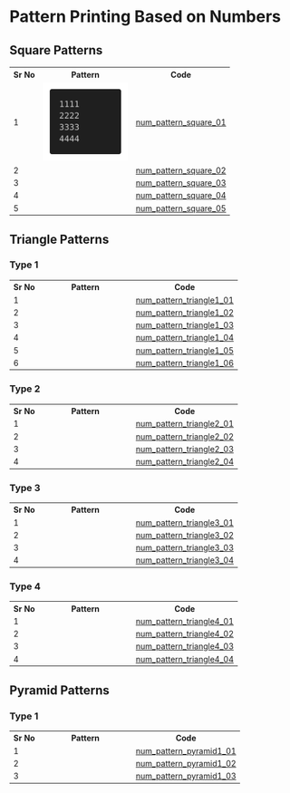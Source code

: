# Pattern Printing Based on Numbers

## Square Patterns

<table>
  <tr>
    <th>Sr No</th>
    <th>Pattern</th>
    <th>Code</th>
  </tr>
  
  <tr>
    <td>1</td>
    <td><img src="_assets/num_pattern_square_01.png" width="150"></td>
    <td><a href="num_pattern_square_01.cpp">num_pattern_square_01</a></td>
  </tr>
  
  <tr>
    <td>2</td>
    <td><img src=" " width="150"></td>
    <td><a href="num_pattern_square_02.cpp">num_pattern_square_02</a></td>
  </tr>
    
  <tr>
    <td>3</td>
    <td><img src=" " width="150"></td>
    <td><a href="num_pattern_square_03.cpp">num_pattern_square_03</a></td>
  </tr>
    
  <tr>
    <td>4</td>
    <td><img src=" " width="150"></td>
    <td><a href="num_pattern_square_04.cpp">num_pattern_square_04</a></td>
  </tr>
    
  <tr>
    <td>5</td>
    <td><img src=" " width="150"></td>
    <td><a href="num_pattern_square_05.cpp">num_pattern_square_05</a></td>
  </tr>
</table>

## Triangle Patterns

### Type 1

<table>
  <tr>
    <th>Sr No</th>
    <th>Pattern</th>
    <th>Code</th>
  </tr>
  
  <tr>
    <td>1</td>
    <td><img src=" " width="150"></td>
    <td><a href="num_pattern_triangle1_01.cpp">num_pattern_triangle1_01</a></td>
  </tr>
  
  <tr>
    <td>2</td>
    <td><img src=" " width="150"></td>
    <td><a href="num_pattern_triangle1_02.cpp">num_pattern_triangle1_02</a></td>
  </tr>
    
  <tr>
    <td>3</td>
    <td><img src=" " width="150"></td>
    <td><a href="num_pattern_triangle1_03.cpp">num_pattern_triangle1_03</a></td>
  </tr>
    
  <tr>
    <td>4</td>
    <td><img src=" " width="150"></td>
    <td><a href="num_pattern_triangle1_04.cpp">num_pattern_triangle1_04</a></td>
  </tr>
    
  <tr>
    <td>5</td>
    <td><img src=" " width="150"></td>
    <td><a href="num_pattern_triangle1_05.cpp">num_pattern_triangle1_05</a></td>
  </tr>

  <tr>
    <td>6</td>
    <td><img src=" " width="150"></td>
    <td><a href="num_pattern_triangle1_06.cpp">num_pattern_triangle1_06</a></td>
  </tr>
</table>

### Type 2

<table>
  <tr>
    <th>Sr No</th>
    <th>Pattern</th>
    <th>Code</th>
  </tr>
  
  <tr>
    <td>1</td>
    <td><img src=" " width="150"></td>
    <td><a href="num_pattern_triangle2_01.cpp">num_pattern_triangle2_01</a></td>
  </tr>
  
  <tr>
    <td>2</td>
    <td><img src=" " width="150"></td>
    <td><a href="num_pattern_triangle2_02.cpp">num_pattern_triangle2_02</a></td>
  </tr>
    
  <tr>
    <td>3</td>
    <td><img src=" " width="150"></td>
    <td><a href="num_pattern_triangle2_03.cpp">num_pattern_triangle2_03</a></td>
  </tr>
    
  <tr>
    <td>4</td>
    <td><img src=" " width="150"></td>
    <td><a href="num_pattern_triangle2_04.cpp">num_pattern_triangle2_04</a></td>
  </tr>
</table>

### Type 3

<table>
  <tr>
    <th>Sr No</th>
    <th>Pattern</th>
    <th>Code</th>
  </tr>
  
  <tr>
    <td>1</td>
    <td><img src=" " width="150"></td>
    <td><a href="num_pattern_triangle3_01.cpp">num_pattern_triangle3_01</a></td>
  </tr>
  
  <tr>
    <td>2</td>
    <td><img src=" " width="150"></td>
    <td><a href="num_pattern_triangle3_02.cpp">num_pattern_triangle3_02</a></td>
  </tr>
    
  <tr>
    <td>3</td>
    <td><img src=" " width="150"></td>
    <td><a href="num_pattern_triangle3_03.cpp">num_pattern_triangle3_03</a></td>
  </tr>
    
  <tr>
    <td>4</td>
    <td><img src=" " width="150"></td>
    <td><a href="num_pattern_triangle3_04.cpp">num_pattern_triangle3_04</a></td>
  </tr>
</table>

### Type 4

<table>
  <tr>
    <th>Sr No</th>
    <th>Pattern</th>
    <th>Code</th>
  </tr>
  
  <tr>
    <td>1</td>
    <td><img src=" " width="150"></td>
    <td><a href="num_pattern_triangle4_01.cpp">num_pattern_triangle4_01</a></td>
  </tr>
  
  <tr>
    <td>2</td>
    <td><img src=" " width="150"></td>
    <td><a href="num_pattern_triangle4_02.cpp">num_pattern_triangle4_02</a></td>
  </tr>
    
  <tr>
    <td>3</td>
    <td><img src=" " width="150"></td>
    <td><a href="num_pattern_triangle4_03.cpp">num_pattern_triangle4_03</a></td>
  </tr>
    
  <tr>
    <td>4</td>
    <td><img src=" " width="150"></td>
    <td><a href="num_pattern_triangle4_04.cpp">num_pattern_triangle4_04</a></td>
  </tr>
</table>

## Pyramid Patterns

### Type 1

<table>
  <tr>
    <th>Sr No</th>
    <th>Pattern</th>
    <th>Code</th>
  </tr>
  
  <tr>
    <td>1</td>
    <td><img src=" " width="150"></td>
    <td><a href="num_pattern_pyramid1_01.cpp">num_pattern_pyramid1_01</a></td>
  </tr>
  
  <tr>
    <td>2</td>
    <td><img src=" " width="150"></td>
    <td><a href="num_pattern_pyramid1_02.cpp">num_pattern_pyramid1_02</a></td>
  </tr>
    
  <tr>
    <td>3</td>
    <td><img src=" " width="150"></td>
    <td><a href="num_pattern_pyramid1_03.cpp">num_pattern_pyramid1_03</a></td>
  </tr>
</table>
